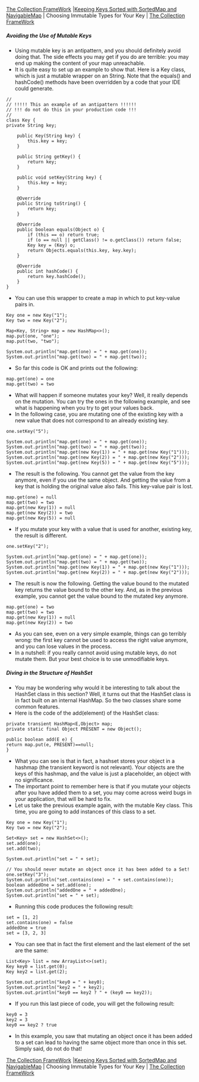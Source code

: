 [The Collection FrameWork](./README.md) |[Keeping Keys Sorted with SortedMap and NavigableMap](./Keeping_Keys_Sorted_with_SortedMap_and_NavigableMap.md) |  Choosing Immutable Types for Your Key | [The Collection FrameWork](./README.md)
##### Avoiding the Use of Mutable Keys
* Using mutable key is an antipattern, and you should definitely avoid doing that. The side effects you may get if you do are terrible: you may end up making the content of your map unreachable.
* It is quite easy to set up an example to show that. Here is a Key class, which is just a mutable wrapper on an String. Note that the equals() and hashCode() methods have been overridden by a code that your IDE could generate.
```
//
// !!!!! This an example of an antipattern !!!!!!
// !!! do not do this in your production code !!!
//
class Key {
private String key;

    public Key(String key) {
        this.key = key;
    }

    public String getKey() {
        return key;
    }

    public void setKey(String key) {
        this.key = key;
    }

    @Override
    public String toString() {
        return key;
    }

    @Override
    public boolean equals(Object o) {
        if (this == o) return true;
        if (o == null || getClass() != o.getClass()) return false;
        Key key = (Key) o;
        return Objects.equals(this.key, key.key);
    }

    @Override
    public int hashCode() {
        return key.hashCode();
    }
}
```
* You can use this wrapper to create a map in which to put key-value pairs in.
```
Key one = new Key("1");
Key two = new Key("2");

Map<Key, String> map = new HashMap<>();
map.put(one, "one");
map.put(two, "two");

System.out.println("map.get(one) = " + map.get(one));
System.out.println("map.get(two) = " + map.get(two));
```
* So far this code is OK and prints out the following:
```
map.get(one) = one
map.get(two) = two
```
* What will happen if someone mutates your key? Well, it really depends on the mutation. You can try the ones in the following example, and see what is happening when you try to get your values back. 
* In the following case, you are mutating one of the existing key with a new value that does not correspond to an already existing key.
```
one.setKey("5");

System.out.println("map.get(one) = " + map.get(one));
System.out.println("map.get(two) = " + map.get(two));
System.out.println("map.get(new Key(1)) = " + map.get(new Key("1")));
System.out.println("map.get(new Key(2)) = " + map.get(new Key("2")));
System.out.println("map.get(new Key(5)) = " + map.get(new Key("5")));
```
* The result is the following. You cannot get the value from the key anymore, even if you use the same object. And getting the value from a key that is holding the original value also fails. This key-value pair is lost.
```
map.get(one) = null
map.get(two) = two
map.get(new Key(1)) = null
map.get(new Key(2)) = two
map.get(new Key(5)) = null
```
* If you mutate your key with a value that is used for another, existing key, the result is different.
```
one.setKey("2");

System.out.println("map.get(one) = " + map.get(one));
System.out.println("map.get(two) = " + map.get(two));
System.out.println("map.get(new Key(1)) = " + map.get(new Key("1")));
System.out.println("map.get(new Key(2)) = " + map.get(new Key("2")));
```
* The result is now the following. Getting the value bound to the mutated key returns the value bound to the other key. And, as in the previous example, you cannot get the value bound to the mutated key anymore.
```
map.get(one) = two
map.get(two) = two
map.get(new Key(1)) = null
map.get(new Key(2)) = two
```
* As you can see, even on a very simple example, things can go terribly wrong: the first key cannot be used to access the right value anymore, and you can lose values in the process. 
* In a nutshell: if you really cannot avoid using mutable keys, do not mutate them. But your best choice is to use unmodifiable keys.
##### Diving in the Structure of HashSet
* You may be wondering why would it be interesting to talk about the HashSet class in this section? Well, it turns out that the HashSet class is in fact built on an internal HashMap. So the two classes share some common features. 
* Here is the code of the add(element) of the HashSet class:
```
private transient HashMap<E,Object> map;
private static final Object PRESENT = new Object();

public boolean add(E e) {
return map.put(e, PRESENT)==null;
}
```
* What you can see is that in fact, a hashset stores your object in a hashmap (the transient keyword is not relevant). Your objects are the keys of this hashmap, and the value is just a placeholder, an object with no significance. 
* The important point to remember here is that if you mutate your objects after you have added them to a set, you may come across weird bugs in your application, that will be hard to fix.
* Let us take the previous example again, with the mutable Key class. This time, you are going to add instances of this class to a set.
```
Key one = new Key("1");
Key two = new Key("2");

Set<Key> set = new HashSet<>();
set.add(one);
set.add(two);

System.out.println("set = " + set);

// You should never mutate an object once it has been added to a Set!
one.setKey("3");
System.out.println("set.contains(one) = " + set.contains(one));
boolean addedOne = set.add(one);
System.out.println("addedOne = " + addedOne);
System.out.println("set = " + set);
```
* Running this code produces the following result:
```
set = [1, 2]
set.contains(one) = false
addedOne = true
set = [3, 2, 3]
```
* You can see that in fact the first element and the last element of the set are the same:
```
List<Key> list = new ArrayList<>(set);
Key key0 = list.get(0);
Key key2 = list.get(2);

System.out.println("key0 = " + key0);
System.out.println("key2 = " + key2);
System.out.println("key0 == key2 ? " + (key0 == key2));
```
* If you run this last piece of code, you will get the following result:
```
key0 = 3
key2 = 3
key0 == key2 ? true
```
* In this example, you saw that mutating an object once it has been added to a set can lead to having the same object more than once in this set. Simply said, do not do that!

[The Collection FrameWork](./README.md) |[Keeping Keys Sorted with SortedMap and NavigableMap](./Keeping_Keys_Sorted_with_SortedMap_and_NavigableMap.md) |  Choosing Immutable Types for Your Key | [The Collection FrameWork](./README.md)